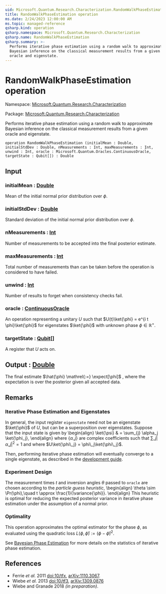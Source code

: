 ```yaml
---
uid: Microsoft.Quantum.Research.Characterization.RandomWalkPhaseEstimation
title: RandomWalkPhaseEstimation operation
ms.date: 2/24/2023 12:00:00 AM
ms.topic: managed-reference
qsharp.kind: operation
qsharp.namespace: Microsoft.Quantum.Research.Characterization
qsharp.name: RandomWalkPhaseEstimation
qsharp.summary: >-
  Performs iterative phase estimation using a random walk to approximate
  Bayesian inference on the classical measurement results from a given
  oracle and eigenstate.
---
```


# RandomWalkPhaseEstimation operation

Namespace: [Microsoft.Quantum.Research.Characterization](xref:Microsoft.Quantum.Research.Characterization)

Package: [Microsoft.Quantum.Research.Characterization](https://nuget.org/packages/Microsoft.Quantum.Research.Characterization)


Performs iterative phase estimation using a random walk to approximateBayesian inference on the classical measurement results from a givenoracle and eigenstate.

```qsharp
operation RandomWalkPhaseEstimation (initialMean : Double, initialStdDev : Double, nMeasurements : Int, maxMeasurements : Int, unwind : Int, oracle : Microsoft.Quantum.Oracles.ContinuousOracle, targetState : Qubit[]) : Double
```


## Input

### initialMean : [Double](xref:microsoft.quantum.qsharp.valueliterals#double-literals)

Mean of the initial normal prior distribution over $\phi$.


### initialStdDev : [Double](xref:microsoft.quantum.qsharp.valueliterals#double-literals)

Standard deviation of the initial normal prior distribution over $\phi$.


### nMeasurements : [Int](xref:microsoft.quantum.qsharp.valueliterals#int-literals)

Number of measurements to be accepted into the final posterior estimate.


### maxMeasurements : [Int](xref:microsoft.quantum.qsharp.valueliterals#int-literals)

Total number of measurements than can be taken before the operation is considered to have failed.


### unwind : [Int](xref:microsoft.quantum.qsharp.valueliterals#int-literals)

Number of results to forget when consistency checks fail.


### oracle : [ContinuousOracle](xref:Microsoft.Quantum.Oracles.ContinuousOracle)

An operation representing a unitary $U$ such that $U(t)\ket{\phi} = e^{i t \phi}\ket{\phi}$for eigenstates $\ket{\phi}$ with unknown phase $\phi \in \mathbb{R}^+$.


### targetState : [Qubit](xref:microsoft.quantum.qsharp.valueliterals#qubit-literals)[]

A register that $U$ acts on.



## Output : [Double](xref:microsoft.quantum.qsharp.valueliterals#double-literals)

The final estimate $\hat{\phi} \mathrel{:=} \expect[\phi]$ , wherethe expectation is over the posterior given all accepted data.

## Remarks

### Iterative Phase Estimation and EigenstatesIn general, the input register `eigenstate` need not be aneigenstate $\ket{\phi}$ of $U$, but can be a superposition overeigenstates. Suppose that the input state is given by\begin{align}\ket{\psi} & = \sum\_{j} \alpha\_j \ket{\phi\_j},\end{align}where $\{\alpha\_j\}$ are complex coefficients such that$\sum\_j |\alpha\_j|^2 = 1$ and where $U\ket{\phi\_j} = \phi\_j\ket{\phi\_j}$.Then, performing iterative phase estimation will eventually convergeto a single eigenstate, as described in the[development guide](xref:microsoft.quantum.libraries.overview.characterization#iterative-phase-estimation-without-eigenstates).### Experiment DesignThe measurement times $t$ and inversion angles $\theta$passed to `oracle` are chosen according tothe *particle guess heuristic*,\begin{align}\theta \sim \Pr(\phi),\quad t \approx \frac{1}{\variance{\phi}}.\end{align}This heuristic is optimal for reducing the expected posterior variancein iterative phase estimation under the assumption of a normal prior.### OptimalityThis operation approximates the optimal estimator for the phase$\phi$, as evaluated using thequadratic loss $L(\phi, \hat{\phi}) \mathrel{:=} (\phi - \hat{\phi})^2$.See [Bayesian Phase Estimation](xref:microsoft.quantum.libraries.overview.characterization#bayesian-phase-estimation)for more details on the statistics of iterative phase estimation.

## References

- Ferrie *et al.* 2011 [doi:10/tfx](https://doi.org/10.1007/s11128-012-0407-6),  [arXiv:1110.3067](https://arxiv.org/abs/1110.3067).- Wiebe *et al.* 2013 [doi:10/tf3](https://doi.org/10.1103/PhysRevLett.112.190501),  [arXiv:1309.0876](https://arxiv.org/abs/1309.0876)- Wiebe and Granade 2018 *(in preparation)*.